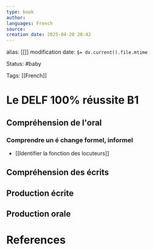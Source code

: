 ```yaml
---
type: book
author: 
languages: French
source: 
creation date: 2025-04-20 20:42
---
```

alias: [[]]
modification date: `$= dv.current().file.mtime`

Status: #baby 

Tags: [[French]]

# Le DELF 100% réussite B1

## Compréhension de l'oral

### Comprendre un é change formel, informel

- [[Identifier la fonction des locuteurs]]

## Compréhension des écrits

## Production écrite

## Production orale



















# References